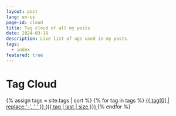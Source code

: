 ```yaml
---
layout: post
lang: en-us
page-id: cloud
title: Tag cloud of all my posts
date: 2024-03-19
description: Live list of ags used in my posts
tags:
  - index
featured: true
---
```


# Tag Cloud

{% assign tags = site.tags | sort %}
{% for tag in tags %}
 <span class="site-tag">
    <a href="../../tag/{{ tag | first | slugify }}/"
        style="font-size: {{ tag | last | size  |  times: 4 | plus: 80  }}%">
            {{ tag[0] | replace:'-', ' ' }} ({{ tag | last | size }})
    </a>
</span>
{% endfor %}
